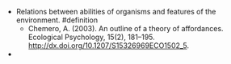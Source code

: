 - Relations between abilities of organisms and features of the environment. #definition
	- Chemero, A. (2003). An outline of a theory of affordances. Ecological Psychology, 15(2),
	  181–195. http://dx.doi.org/10.1207/S15326969ECO1502_5.
-